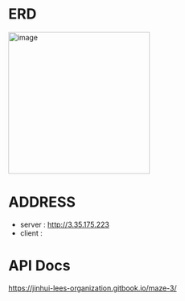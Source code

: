 # ERD
<img width="281" alt="image" src="https://user-images.githubusercontent.com/105095093/201196708-86cf48cb-4e25-4fbb-8afa-6b4d6da96aa7.png">

# ADDRESS
- server : http://3.35.175.223
- client : 

# API Docs
https://jinhui-lees-organization.gitbook.io/maze-3/